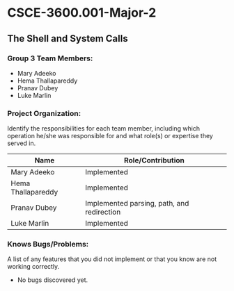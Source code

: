 # CSCE-3600.001-Major-2
## The Shell and System Calls

### Group 3 Team Members:
- Mary Adeeko
- Hema Thallapareddy
- Pranav Dubey
- Luke Marlin
  
### Project Organization:
Identify the responsibilities for each team member,
including which operation he/she was responsible for and what
role(s) or expertise they served in.

| Name                | Role/Contribution                                                                     |
|---------------------|---------------------------------------------------------------------------------------|
| Mary Adeeko         | Implemented                                                                           |
| Hema Thallapareddy  | Implemented                                                                           |
| Pranav Dubey        | Implemented parsing, path, and redirection                                            |
| Luke Marlin         | Implemented                                                                           |

### Knows Bugs/Problems:
A list of any features that you did not implement
or that you know are not working correctly.

- No bugs discovered yet.
